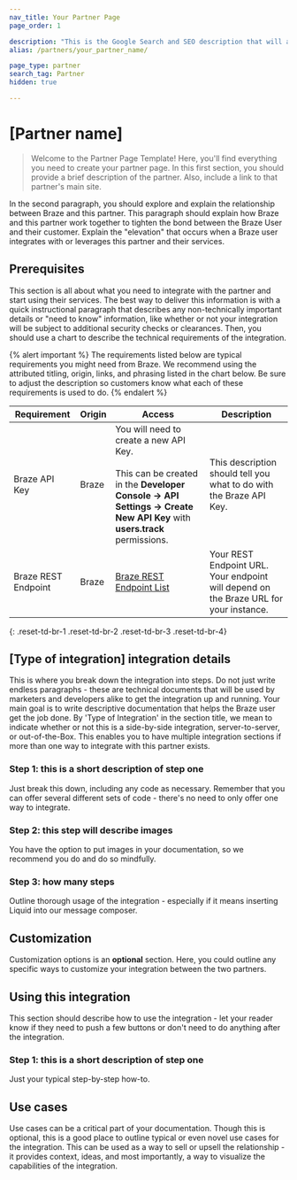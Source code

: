 ```yaml
---
nav_title: Your Partner Page
page_order: 1

description: "This is the Google Search and SEO description that will appear; try to make this informative and concise, yet brief."
alias: /partners/your_partner_name/

page_type: partner
search_tag: Partner
hidden: true

---
```


# [Partner name]

> Welcome to the Partner Page Template! Here, you'll find everything you need to create your partner page. In this first section, you should provide a brief description of the partner. Also, include a link to that partner's main site.

In the second paragraph, you should explore and explain the relationship between Braze and this partner. This paragraph should explain how Braze and this partner work together to tighten the bond between the Braze User and their customer. Explain the "elevation" that occurs when a Braze user integrates with or leverages this partner and their services.

## Prerequisites

This section is all about what you need to integrate with the partner and start using their services. The best way to deliver this information is with a quick instructional paragraph that describes any non-technically important details or "need to know" information, like whether or not your integration will be subject to additional security checks or clearances. Then, you should use a chart to describe the technical requirements of the integration.

{% alert important %}
The requirements listed below are typical requirements you might need from Braze. We recommend using the attributed titling, origin, links, and phrasing listed in the chart below. Be sure to adjust the description so customers know what each of these requirements is used to do.
{% endalert %}

| Requirement | Origin | Access | Description |
|---|---|---|---|
| Braze API Key | Braze | You will need to create a new API Key.<br><br>This can be created in the __Developer Console -> API Settings -> Create New API Key__ with __users.track__ permissions. | This description should tell you what to do with the Braze API Key. |
| Braze REST Endpoint | Braze | [Braze REST Endpoint List][1] | Your REST Endpoint URL. Your endpoint will depend on the Braze URL for your instance. |
{: .reset-td-br-1 .reset-td-br-2 .reset-td-br-3  .reset-td-br-4}

## [Type of integration] integration details

This is where you break down the integration into steps. Do not just write endless paragraphs - these are technical documents that will be used by marketers and developers alike to get the integration up and running. Your main goal is to write descriptive documentation that helps the Braze user get the job done. By 'Type of Integration' in the section title, we mean to indicate whether or not this is a side-by-side integration, server-to-server, or out-of-the-Box. This enables you to have multiple integration sections if more than one way to integrate with this partner exists.

### Step 1: this is a short description of step one

Just break this down, including any code as necessary. Remember that you can offer several different sets of code - there's no need to only offer one way to integrate.

### Step 2: this step will describe images

You have the option to put images in your documentation, so we recommend you do and do so mindfully.

### Step 3: how many steps

Outline thorough usage of the integration - especially if it means inserting Liquid into our message composer.

## Customization

Customization options is an __optional__ section. Here, you could outline any specific ways to customize your integration between the two partners.

## Using this integration

This section should describe how to use the integration - let your reader know if they need to push a few buttons or don't need to do anything after the integration.

### Step 1: this is a short description of step one

Just your typical step-by-step how-to.

## Use cases

Use cases can be a critical part of your documentation. Though this is optional, this is a good place to outline typical or even novel use cases for the integration. This can be used as a way to sell or upsell the relationship - it provides context, ideas, and most importantly, a way to visualize the capabilities of the integration.

[1]: {{site.baseurl}}/developer_guide/rest_api/basics/#endpoints
